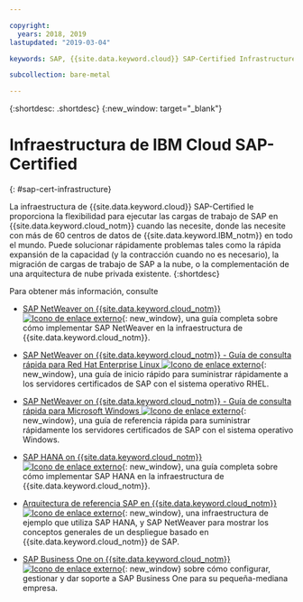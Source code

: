 ```yaml
---

copyright:
  years: 2018, 2019
lastupdated: "2019-03-04"

keywords: SAP, {{site.data.keyword.cloud}} SAP-Certified Infrastructure

subcollection: bare-metal

---
```


{:shortdesc: .shortdesc}
{:new_window: target="_blank"}

# Infraestructura de IBM Cloud SAP-Certified
{: #sap-cert-infrastructure}

La infraestructura de {{site.data.keyword.cloud}} SAP-Certified le proporciona la flexibilidad para ejecutar las cargas de trabajo de SAP en {{site.data.keyword.cloud_notm}} cuando las necesite, donde las necesite con más de 60 centros de datos de {{site.data.keyword.IBM_notm}} en todo el mundo. Puede solucionar rápidamente problemas tales como la rápida expansión de la capacidad (y la contracción cuando no es necesario), la migración de cargas de trabajo de SAP a la nube, o la complementación de una arquitectura de nube privada existente.
{:shortdesc}

Para obtener más información,
consulte

  * [SAP NetWeaver on {{site.data.keyword.cloud_notm}} ![Icono de enlace externo](../icons/launch-glyph.svg "Icono de enlace externo")](https://cloud.ibm.com/docs/infrastructure/sap-netweaver?topic=sap-netweaver-getting-started#getting-started){: new_window}, una guía completa sobre cómo implementar SAP NetWeaver en la infraestructura de {{site.data.keyword.cloud_notm}}.
  * [SAP NetWeaver on {{site.data.keyword.cloud_notm}} - Guía de consulta rápida para Red Hat Enterprise Linux ![Icono de enlace externo](../icons/launch-glyph.svg "Icono de enlace externo")](https://cloud.ibm.com/docs/infrastructure/sap-netweaver-rhel-qrg?topic=sap-netweaver-rhel-qrg-getting-started-tutorial#getting-started-tutorial){: new_window}, una guía de inicio rápido para suministrar rápidamente a los servidores certificados de SAP con el sistema operativo RHEL.
  * [SAP NetWeaver on {{site.data.keyword.cloud_notm}} - Guía de consulta rápida para Microsoft Windows ![Icono de enlace externo](../icons/launch-glyph.svg "Icono de enlace externo")](https://cloud.ibm.com/docs/infrastructure/sap-netweaver-ms-qrg?topic=sap-netweaver-ms-qrg-getting-started-tutorial#getting-started-tutorial){: new_window}, una guía de referencia rápida para suministrar rápidamente los servidores certificados de SAP con el sistema operativo Windows.

  * [SAP HANA on {{site.data.keyword.cloud_notm}} ![Icono de enlace externo](../icons/launch-glyph.svg "Icono de enlace externo")](https://cloud.ibm.com/docs/infrastructure/sap-hana?topic=sap-hana-getting-started#getting-started){: new_window}, una guía completa sobre cómo implementar SAP HANA en la infraestructura de {{site.data.keyword.cloud_notm}}.

  * [Arquitectura de referencia SAP en {{site.data.keyword.cloud_notm}} ![Icono de enlace externo](../icons/launch-glyph.svg "Icono de enlace externo")](https://cloud.ibm.com/docs/infrastructure/sap-reference-architecture?topic=sap-reference-architecture-getting-started#getting-started){: new_window}, una infraestructura de ejemplo que utiliza SAP HANA, y SAP NetWeaver para mostrar los conceptos generales de un despliegue basado en {{site.data.keyword.cloud_notm}} de SAP.

  * [SAP Business One on {{site.data.keyword.cloud_notm}} ![Icono de enlace externo](../icons/launch-glyph.svg "Icono de enlace externo")](https://cloud.ibm.com/docs/infrastructure/sap-b1?topic=infrastructure/sap-b1-getting-started#getting-started){: new_window} sobre cómo configurar, gestionar y dar soporte a SAP Business One para su pequeña-mediana empresa.
